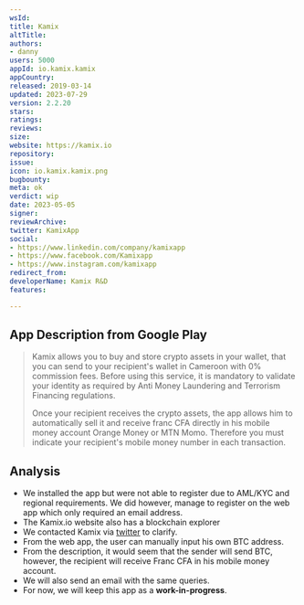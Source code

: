 ```yaml
---
wsId: 
title: Kamix
altTitle: 
authors:
- danny
users: 5000
appId: io.kamix.kamix
appCountry: 
released: 2019-03-14
updated: 2023-07-29
version: 2.2.20
stars: 
ratings: 
reviews: 
size: 
website: https://kamix.io
repository: 
issue: 
icon: io.kamix.kamix.png
bugbounty: 
meta: ok
verdict: wip
date: 2023-05-05
signer: 
reviewArchive: 
twitter: KamixApp
social:
- https://www.linkedin.com/company/kamixapp
- https://www.facebook.com/Kamixapp
- https://www.instagram.com/kamixapp
redirect_from: 
developerName: Kamix R&D
features: 

---
```


## App Description from Google Play 

> Kamix allows you to buy and store crypto assets in your wallet, that you can send to your recipient's wallet in Cameroon with 0% commission fees. Before using this service, it is mandatory to validate your identity as required by Anti Money Laundering and Terrorism Financing regulations.
>
> Once your recipient receives the crypto assets, the app allows him to automatically sell it and receive franc CFA directly in his mobile money account Orange Money or MTN Momo. Therefore you must indicate your recipient's mobile money number in each transaction.

## Analysis 

- We installed the app but were not able to register due to AML/KYC and regional requirements. We did however, manage to register on the web app which only required an email address. 
- The Kamix.io website also has a blockchain explorer 
- We contacted Kamix via [twitter](https://twitter.com/BitcoinWalletz/status/1654326997353627648) to clarify.
- From the web app, the user can manually input his own BTC address. 
- From the description, it would seem that the sender will send BTC, however, the recipient will receive Franc CFA in his mobile money account.
- We will also send an email with the same queries. 
- For now, we will keep this app as a **work-in-progress**. 
